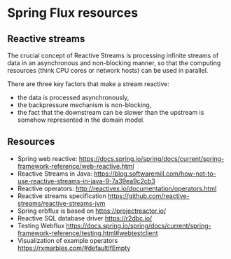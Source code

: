 # Spring Flux resources

## Reactive streams

The crucial concept of Reactive Streams is processing infinite streams
of data in an asynchronous and non-blocking manner, so that the
computing resources (think CPU cores or network hosts) can be used in
parallel.

There are three key factors that make a stream reactive:
- the data is processed asynchronously,
- the backpressure mechanism is non-blocking,
- the fact that the downstream can be slower than the upstream is somehow represented in the domain model.

## Resources
- Spring web reactive: https://docs.spring.io/spring/docs/current/spring-framework-reference/web-reactive.html
- Reactive Streams in Java: https://blog.softwaremill.com/how-not-to-use-reactive-streams-in-java-9-7a39ea9c2cb3
- Reactive operators: http://reactivex.io/documentation/operators.html
- Reactive streams specification https://github.com/reactive-streams/reactive-streams-jvm
- Spring erbflux is based on https://projectreactor.io/
- Reactive SQL database driver  https://r2dbc.io/
- Testing Webflux https://docs.spring.io/spring/docs/current/spring-framework-reference/testing.html#webtestclient
- Visualization of example operators https://rxmarbles.com/#defaultIfEmpty

